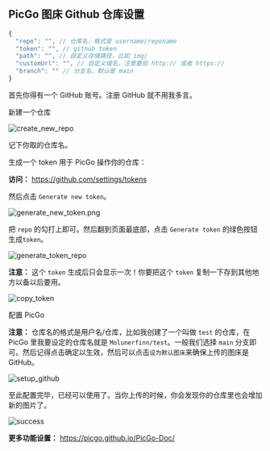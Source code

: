 ## PicGo 图床 Github 仓库设置

```js
{
  "repo": "", // 仓库名，格式是 username/reponame
  "token": "", // github token
  "path": "", // 自定义存储路径，比如 img/
  "customUrl": "", // 自定义域名，注意要加 http:// 或者 https://
  "branch": "" // 分支名，默认是 main
}
```

首先你得有一个 GitHub 账号。注册 GitHub 就不用我多言。

新建一个仓库

![create_new_repo](https://github.com/chuenwei0129/my-picgo-repo/master/2021/create_new_repo.png?token=AEIZJZLFTH5O2JKBSHV42LLACFPA6)

记下你取的仓库名。

生成一个 token 用于 PicGo 操作你的仓库：

**访问：** https://github.com/settings/tokens

然后点击 `Generate new token`。

![generate_new_token.png](https://github.com/chuenwei0129/my-picgo-repo/master/2021/generate_new_token.png?token=AEIZJZLQ2XBQFRXAJOKJRYLACFRJM)

把 `repo` 的勾打上即可。然后翻到页面最底部，点击 `Generate token` 的绿色按钮生成`token`。

![generate_token_repo](https://github.com/chuenwei0129/my-picgo-repo/master/2021/20180508210435.png?token=AEIZJZIAA4OXQFXVQZJP2K3ACFRDA)

**注意：** 这个 `token` 生成后只会显示一次！你要把这个 `token` 复制一下存到其他地方以备以后要用。

![copy_token](https://github.com/chuenwei0129/my-picgo-repo/master/2021/copy_token.png?token=AEIZJZOGBUE7MCPCFKCWXNDACFROY)

配置 PicGo

**注意：** 仓库名的格式是用户名/仓库，比如我创建了一个叫做 `test` 的仓库，在 PicGo 里我要设定的仓库名就是 `Molunerfinn/test`。一般我们选择 `main` 分支即可。然后记得点击确定以生效，然后可以点击`设为默认图床`来确保上传的图床是 GitHub。

![setup_github](https://github.com/chuenwei0129/my-picgo-repo/master/2021/setup_github.png?token=AEIZJZJKGBQFDVTPAFQNQB3ACFRSG)

至此配置完毕，已经可以使用了。当你上传的时候，你会发现你的仓库里也会增加新的图片了。

![success](https://github.com/chuenwei0129/my-picgo-repo/master/2021/success.png)

**更多功能设置：** https://picgo.github.io/PicGo-Doc/